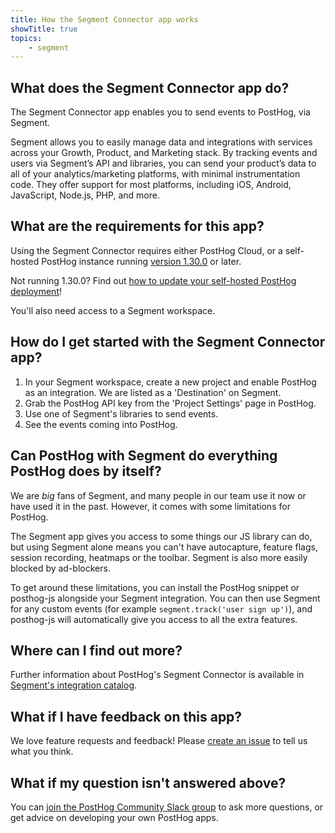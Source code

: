 ```yaml
---
title: How the Segment Connector app works
showTitle: true
topics:
    - segment
---
```


## What does the Segment Connector app do?

The Segment Connector app enables you to send events to PostHog, via Segment. 

Segment allows you to easily manage data and integrations with services across your Growth, Product, and Marketing stack. By tracking events and users via Segment’s API and libraries, you can send your product’s data to all of your analytics/marketing platforms, with minimal instrumentation code. They offer support for most platforms, including iOS, Android, JavaScript, Node.js, PHP, and more.

## What are the requirements for this app?

Using the Segment Connector requires either PostHog Cloud, or a self-hosted PostHog instance running [version 1.30.0](https://posthog.com/blog/the-posthog-array-1-30-0) or later. 

Not running 1.30.0? Find out [how to update your self-hosted PostHog deployment](https://posthog.com/docs/self-host/configure/upgrading-posthog)! 

You'll also need access to a Segment workspace. 

## How do I get started with the Segment Connector app?

1. In your Segment workspace, create a new project and enable PostHog as an integration. We are listed as a 'Destination' on Segment.
2. Grab the PostHog API key from the 'Project Settings' page in PostHog.
3. Use one of Segment's libraries to send events.
4. See the events coming into PostHog.

## Can PostHog with Segment do everything PostHog does by itself?

We are _big_ fans of Segment, and many people in our team use it now or have used it in the past. However, it comes with some limitations for PostHog.

The Segment app gives you access to some things our JS library can do, but using Segment alone means you can't have autocapture, feature flags, session recording, heatmaps or the toolbar. Segment is also more easily blocked by ad-blockers.

To get around these limitations, you can install the PostHog snippet or posthog-js alongside your Segment integration. You can then use Segment for any custom events (for example `segment.track('user sign up')`), and posthog-js will automatically give you access to all the extra features.

## Where can I find out more?

Further information about PostHog's Segment Connector is available in [Segment's integration catalog](https://segment.com/catalog/integrations/posthog/).

## What if I have feedback on this app?

We love feature requests and feedback! Please [create an issue](https://github.com/PostHog/posthog/issues/new?assignees=&labels=enhancement%2C+feature&template=feature_request.md) to tell us what you think. 

## What if my question isn't answered above?

You can [join the PostHog Community Slack group](/slack) to ask more questions, or get advice on developing your own PostHog apps.